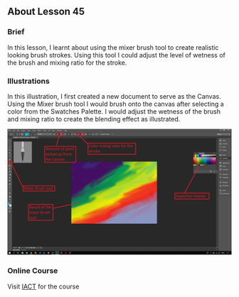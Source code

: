 ## About Lesson 45

### Brief
In this lesson, I learnt about using the mixer brush tool to create realistic looking brush strokes. Using this tool I could adjust the level of wetness of the brush and mixing ratio for the stroke.

### Illustrations

In this illustration, I first created a new document to serve as the Canvas. Using the Mixer brush tool I would brush onto the canvas after selecting a color from the Swatches Palette. I would adjust the wetness of the brush and mixing ratio to create the blending effect as illustrated.

![Illustration Example](../assets/images/illustration79.png)


### Online Course
Visit [IACT](https://iact.ie) for the course